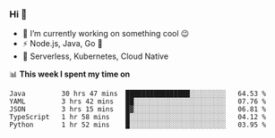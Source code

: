 ### Hi 👋

<!--
**nodejh/nodejh** is a ✨ _special_ ✨ repository because its `README.md` (this file) appears on your GitHub profile.

Here are some ideas to get you started:

- 🔭 I’m currently working on ...
- 🌱 I’m currently learning ...
- 👯 I’m looking to collaborate on ...
- 🤔 I’m looking for help with ...
- 💬 Ask me about ...
- 📫 How to reach me: ...
- 😄 Pronouns: ...
- ⚡ Fun fact: ...
-->

- 🔭 I’m currently working on something cool :wink:
- ⚡ Node.js, Java, Go :thought_balloon:
- 🤖 Serverless, Kubernetes, Cloud Native

📊 **This week I spent my time on**

<!--START_SECTION:waka-->
```text
Java         30 hrs 47 mins  ████████████████░░░░░░░░░   64.53 % 
YAML         3 hrs 42 mins   ██░░░░░░░░░░░░░░░░░░░░░░░   07.76 % 
JSON         3 hrs 15 mins   █▓░░░░░░░░░░░░░░░░░░░░░░░   06.81 % 
TypeScript   1 hr 58 mins    █░░░░░░░░░░░░░░░░░░░░░░░░   04.12 % 
Python       1 hr 52 mins    █░░░░░░░░░░░░░░░░░░░░░░░░   03.95 % 
```
<!--END_SECTION:waka-->


<!--
:traffic_light: **Visitors**

![visitors](https://visitor-badge.glitch.me/badge?page_id=nodejh.nodejh)
-->
